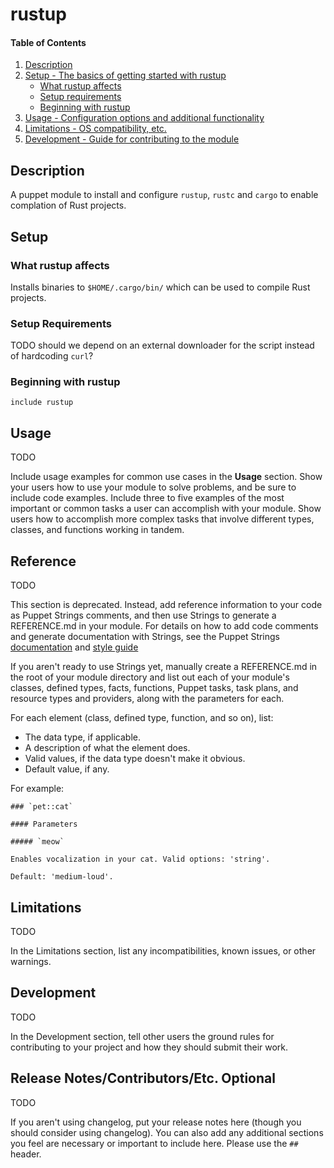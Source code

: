 # rustup

#### Table of Contents

1. [Description](#description)
2. [Setup - The basics of getting started with rustup](#setup)
    * [What rustup affects](#what-rustup-affects)
    * [Setup requirements](#setup-requirements)
    * [Beginning with rustup](#beginning-with-rustup)
3. [Usage - Configuration options and additional functionality](#usage)
4. [Limitations - OS compatibility, etc.](#limitations)
5. [Development - Guide for contributing to the module](#development)

## Description

A puppet module to install and configure `rustup`, `rustc` and `cargo` to enable complation of Rust projects.

## Setup

### What rustup affects

Installs binaries to `$HOME/.cargo/bin/` which can be used to compile Rust projects.

### Setup Requirements

TODO should we depend on an external downloader for the script instead of hardcoding `curl`?

### Beginning with rustup

```puppet
include rustup
```

## Usage

TODO

Include usage examples for common use cases in the **Usage** section. Show your users how to use your module to solve problems, and be sure to include code examples. Include three to five examples of the most important or common tasks a user can accomplish with your module. Show users how to accomplish more complex tasks that involve different types, classes, and functions working in tandem.

## Reference

TODO

This section is deprecated. Instead, add reference information to your code as Puppet Strings comments, and then use Strings to generate a REFERENCE.md in your module. For details on how to add code comments and generate documentation with Strings, see the Puppet Strings [documentation](https://puppet.com/docs/puppet/latest/puppet_strings.html) and [style guide](https://puppet.com/docs/puppet/latest/puppet_strings_style.html)

If you aren't ready to use Strings yet, manually create a REFERENCE.md in the root of your module directory and list out each of your module's classes, defined types, facts, functions, Puppet tasks, task plans, and resource types and providers, along with the parameters for each.

For each element (class, defined type, function, and so on), list:

  * The data type, if applicable.
  * A description of what the element does.
  * Valid values, if the data type doesn't make it obvious.
  * Default value, if any.

For example:

```
### `pet::cat`

#### Parameters

##### `meow`

Enables vocalization in your cat. Valid options: 'string'.

Default: 'medium-loud'.
```

## Limitations

TODO

In the Limitations section, list any incompatibilities, known issues, or other warnings.

## Development

TODO

In the Development section, tell other users the ground rules for contributing to your project and how they should submit their work.

## Release Notes/Contributors/Etc. **Optional**

TODO

If you aren't using changelog, put your release notes here (though you should consider using changelog). You can also add any additional sections you feel are necessary or important to include here. Please use the `## ` header.
